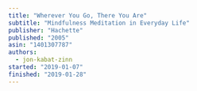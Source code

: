 ```yaml
---
title: "Wherever You Go, There You Are"
subtitle: "Mindfulness Meditation in Everyday Life"
publisher: "Hachette"
published: "2005"
asin: "1401307787"
authors:
  - jon-kabat-zinn
started: "2019-01-07"
finished: "2019-01-28"
---
```

